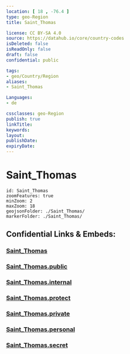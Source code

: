 ```yaml
---
location: [ 18 , -76.4 ] 
type: geo-Region
title: Saint_Thomas

license: CC BY-SA 4.0
source: https://datahub.io/core/country-codes
isDeleted: false
isReadOnly: false
draft: false
confidential: public

tags:
- geo/Country/Region
aliases:
- Saint_Thomas

Languages:
- de

cssclasses: geo-Region
publish: true
linkTitle: 
keywords: 
layout: 
publishDate: 
expiryDate: 
---
```


# Saint_Thomas

```leaflet
id: Saint_Thomas
zoomFeatures: true 
minZoom: 2 
maxZoom: 18
geojsonFolder: ./Saint_Thomas/
markerFolder: ./Saint_Thomas/
```


## Confidential Links & Embeds: 

### [Saint_Thomas](/_Standards/Earth/Continent/America~Caribbean/Jamaica/Parishes~Jamaica/Saint_Thomas.md) 

### [Saint_Thomas.public](/_public/Earth/Continent/America~Caribbean/Jamaica/Parishes~Jamaica/Saint_Thomas.public.md) 

### [Saint_Thomas.internal](/_internal/Earth/Continent/America~Caribbean/Jamaica/Parishes~Jamaica/Saint_Thomas.internal.md) 

### [Saint_Thomas.protect](/_protect/Earth/Continent/America~Caribbean/Jamaica/Parishes~Jamaica/Saint_Thomas.protect.md) 

### [Saint_Thomas.private](/_private/Earth/Continent/America~Caribbean/Jamaica/Parishes~Jamaica/Saint_Thomas.private.md) 

### [Saint_Thomas.personal](/_personal/Earth/Continent/America~Caribbean/Jamaica/Parishes~Jamaica/Saint_Thomas.personal.md) 

### [Saint_Thomas.secret](/_secret/Earth/Continent/America~Caribbean/Jamaica/Parishes~Jamaica/Saint_Thomas.secret.md)

